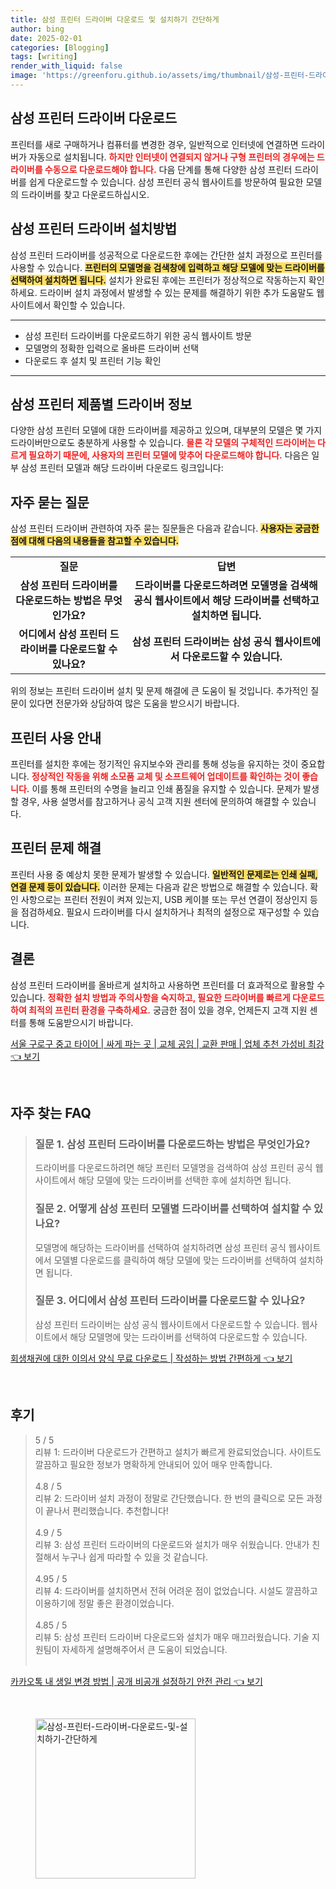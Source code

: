 ```yaml
---
title: 삼성 프린터 드라이버 다운로드 및 설치하기 간단하게
author: bing
date: 2025-02-01
categories: [Blogging]
tags: [writing]
render_with_liquid: false
image: 'https://greenforu.github.io/assets/img/thumbnail/삼성-프린터-드라이버-다운로드-및-설치하기-간단하게.webp'
---
```



<h2 id='삼성_프린터_드라이버_다운로드'>삼성 프린터 드라이버 다운로드</h2>

<p>프린터를 새로 구매하거나 컴퓨터를 변경한 경우, 일반적으로 인터넷에 연결하면 드라이버가 자동으로 설치됩니다. <b><span style="color: #ee2323;">하지만 인터넷이 연결되지 않거나 구형 프린터의 경우에는 드라이버를 수동으로 다운로드해야 합니다.</span></b> 다음 단계를 통해 다양한 삼성 프린터 드라이버를 쉽게 다운로드할 수 있습니다. 삼성 프린터 공식 웹사이트를 방문하여 필요한 모델의 드라이버를 찾고 다운로드하십시오.</p>

<h2 id='삼성_프린터_드라이버_설치방법'>삼성 프린터 드라이버 설치방법</h2>

<p>삼성 프린터 드라이버를 성공적으로 다운로드한 후에는 간단한 설치 과정으로 프린터를 사용할 수 있습니다. <b><span style="background-color: #ffe066;">프린터의 모델명을 검색창에 입력하고 해당 모델에 맞는 드라이버를 선택하여 설치하면 됩니다.</span></b> 설치가 완료된 후에는 프린터가 정상적으로 작동하는지 확인하세요. 드라이버 설치 과정에서 발생할 수 있는 문제를 해결하기 위한 추가 도움말도 웹사이트에서 확인할 수 있습니다.</p>

<hr />

<ul>
    <li>삼성 프린터 드라이버를 다운로드하기 위한 공식 웹사이트 방문</li>
    <li>모델명의 정확한 입력으로 올바른 드라이버 선택</li>
    <li>다운로드 후 설치 및 프린터 기능 확인</li>
</ul>

<hr />

<h2 id='삼성_프린터_제품별_드라이버_정보'>삼성 프린터 제품별 드라이버 정보</h2>

<p>다양한 삼성 프린터 모델에 대한 드라이버를 제공하고 있으며, 대부분의 모델은 몇 가지 드라이버만으로도 충분하게 사용할 수 있습니다. <b><span style="color: #ee2323;">물론 각 모델의 구체적인 드라이버는 다르게 필요하기 때문에, 사용자의 프린터 모델에 맞추어 다운로드해야 합니다.</span></b> 다음은 일부 삼성 프린터 모델과 해당 드라이버 다운로드 링크입니다:</p>

<h2 id='자주_묻는_질문'>자주 묻는 질문</h2>

<p>삼성 프린터 드라이버 관련하여 자주 묻는 질문들은 다음과 같습니다. <b><span style="background-color: #ffe066;">사용자는 궁금한 점에 대해 다음의 내용들을 참고할 수 있습니다.</span></b></p>

<table>
    <tr>
        <td style="text-align: center; height: 17px;"><b>질문</b></td>
        <td style="text-align: center; height: 17px;"><b>답변</b></td>
    </tr>
    <tr>
        <td style="text-align: center; height: 17px;"><b>삼성 프린터 드라이버를 다운로드하는 방법은 무엇인가요?</b></td>
        <td style="text-align: center; height: 17px;"><b>드라이버를 다운로드하려면 모델명을 검색해 공식 웹사이트에서 해당 드라이버를 선택하고 설치하면 됩니다.</b></td>
    </tr>
    <tr>
        <td style="text-align: center; height: 17px;"><b>어디에서 삼성 프린터 드라이버를 다운로드할 수 있나요?</b></td>
        <td style="text-align: center; height: 17px;"><b>삼성 프린터 드라이버는 삼성 공식 웹사이트에서 다운로드할 수 있습니다.</b></td>
    </tr>
</table>

<p>위의 정보는 프린터 드라이버 설치 및 문제 해결에 큰 도움이 될 것입니다. 추가적인 질문이 있다면 전문가와 상담하여 많은 도움을 받으시기 바랍니다.</p>

<h2 id='프린터_사용_안내'>프린터 사용 안내</h2>

<p>프린터를 설치한 후에는 정기적인 유지보수와 관리를 통해 성능을 유지하는 것이 중요합니다. <b><span style="color: #ee2323;">정상적인 작동을 위해 소모품 교체 및 소프트웨어 업데이트를 확인하는 것이 좋습니다.</span></b> 이를 통해 프린터의 수명을 늘리고 인쇄 품질을 유지할 수 있습니다. 문제가 발생할 경우, 사용 설명서를 참고하거나 공식 고객 지원 센터에 문의하여 해결할 수 있습니다.</p>

<h2 id='프린터_문제_해결'>프린터 문제 해결</h2>

<p>프린터 사용 중 예상치 못한 문제가 발생할 수 있습니다. <b><span style="background-color: #ffe066;">일반적인 문제로는 인쇄 실패, 연결 문제 등이 있습니다.</span></b> 이러한 문제는 다음과 같은 방법으로 해결할 수 있습니다. 확인 사항으로는 프린터 전원이 켜져 있는지, USB 케이블 또는 무선 연결이 정상인지 등을 점검하세요. 필요시 드라이버를 다시 설치하거나 최적의 설정으로 재구성할 수 있습니다.</p>

<h2 id='결론'>결론</h2>

<p>삼성 프린터 드라이버를 올바르게 설치하고 사용하면 프린터를 더 효과적으로 활용할 수 있습니다. <b><span style="color: #ee2323;">정확한 설치 방법과 주의사항을 숙지하고, 필요한 드라이버를 빠르게 다운로드하여 최적의 프린터 환경을 구축하세요.</span></b> 궁금한 점이 있을 경우, 언제든지 고객 지원 센터를 통해 도움받으시기 바랍니다.</p>


<p><a class="click-button" title="서울 구로구 중고 타이어 | 싸게 파는 곳 | 교체 공임 | 교환 판매 | 업체 추천 가성비 최강" href="https://greenforu.github.io/posts/%EC%84%9C%EC%9A%B8-%EA%B5%AC%EB%A1%9C%EA%B5%AC-%EC%A4%91%EA%B3%A0-%ED%83%80%EC%9D%B4%EC%96%B4-%EC%8B%B8%EA%B2%8C-%ED%8C%8C%EB%8A%94-%EA%B3%B3-%EA%B5%90%EC%B2%B4-%EA%B3%B5%EC%9E%84-%EA%B5%90%ED%99%98-%ED%8C%90%EB%A7%A4-%EC%97%85%EC%B2%B4-%EC%B6%94%EC%B2%9C-%EA%B0%80%EC%84%B1%EB%B9%84-%EC%B5%9C%EA%B0%95/" rel="dofollow">서울 구로구 중고 타이어 | 싸게 파는 곳 | 교체 공임 | 교환 판매 | 업체 추천 가성비 최강 👈 보기</a></p><br>
<h2 id='자주_찾는_FAQ'>자주 찾는 FAQ</h2>
<div itemscope="" itemtype="https://schema.org/FAQPage"> 
<blockquote> 
<div itemscope="" itemprop="mainEntity" itemtype="https://schema.org/Question"> 
<h3 itemprop="name">질문 1. 삼성 프린터 드라이버를 다운로드하는 방법은 무엇인가요?</h3> 
<div itemscope="" itemprop="acceptedAnswer" itemtype="https://schema.org/Answer"> 
<span itemprop="text"> 
<p>드라이버를 다운로드하려면 해당 프린터 모델명을 검색하여 삼성 프린터 공식 웹사이트에서 해당 모델에 맞는 드라이버를 선택한 후에 설치하면 됩니다.</p> 
</span> 
</div> 
</div> 

<div itemscope="" itemprop="mainEntity" itemtype="https://schema.org/Question"> 
<h3 itemprop="name">질문 2. 어떻게 삼성 프린터 모델별 드라이버를 선택하여 설치할 수 있나요?</h3> 
<div itemscope="" itemprop="acceptedAnswer" itemtype="https://schema.org/Answer"> 
<span itemprop="text"> 
<p>모델명에 해당하는 드라이버를 선택하여 설치하려면 삼성 프린터 공식 웹사이트에서 모델별 다운로드를 클릭하여 해당 모델에 맞는 드라이버를 선택하여 설치하면 됩니다.</p> 
</span> 
</div> 
</div> 

<div itemscope="" itemprop="mainEntity" itemtype="https://schema.org/Question"> 
<h3 itemprop="name">질문 3. 어디에서 삼성 프린터 드라이버를 다운로드할 수 있나요?</h3> 
<div itemscope="" itemprop="acceptedAnswer" itemtype="https://schema.org/Answer"> 
<span itemprop="text"> 
<p>삼성 프린터 드라이버는 삼성 공식 웹사이트에서 다운로드할 수 있습니다. 웹사이트에서 해당 모델명에 맞는 드라이버를 선택하여 다운로드할 수 있습니다.</p> 
</span> 
</div> 
</div> 

</blockquote> 
</div>
<p><a class="click-button" title="회생채권에 대한 이의서 양식 무료 다운로드 | 작성하는 방법 간편하게" href="https://greenforu.github.io/posts/%ED%9A%8C%EC%83%9D%EC%B1%84%EA%B6%8C%EC%97%90-%EB%8C%80%ED%95%9C-%EC%9D%B4%EC%9D%98%EC%84%9C-%EC%96%91%EC%8B%9D-%EB%AC%B4%EB%A3%8C-%EB%8B%A4%EC%9A%B4%EB%A1%9C%EB%93%9C-%EC%9E%91%EC%84%B1%ED%95%98%EB%8A%94-%EB%B0%A9%EB%B2%95-%EA%B0%84%ED%8E%B8%ED%95%98%EA%B2%8C/" rel="dofollow">회생채권에 대한 이의서 양식 무료 다운로드 | 작성하는 방법 간편하게 👈 보기</a></p><br>
<h2 id='후기'>후기</h2>
<div itemscope itemtype="https://schema.org/Product">
  <blockquote>
  <div itemprop="review" itemscope itemtype="https://schema.org/Review">
      <div itemprop="reviewRating" itemscope itemtype="https://schema.org/Rating"> <span itemprop="ratingValue">5</span> / <span itemprop="bestRating">5</span> </div>
      <span itemprop="reviewBody">리뷰 1: 드라이버 다운로드가 간편하고 설치가 빠르게 완료되었습니다. 사이트도 깔끔하고 필요한 정보가 명확하게 안내되어 있어 매우 만족합니다.</span>
  </div>
  <br>
  <div itemprop="review" itemscope itemtype="https://schema.org/Review">
      <div itemprop="reviewRating" itemscope itemtype="https://schema.org/Rating"> <span itemprop="ratingValue">4.8</span> / <span itemprop="bestRating">5</span> </div>
      <span itemprop="reviewBody">리뷰 2: 드라이버 설치 과정이 정말로 간단했습니다. 한 번의 클릭으로 모든 과정이 끝나서 편리했습니다. 추천합니다!</span>
  </div>
  <br>
  <div itemprop="review" itemscope itemtype="https://schema.org/Review">
      <div itemprop="reviewRating" itemscope itemtype="https://schema.org/Rating"> <span itemprop="ratingValue">4.9</span> / <span itemprop="bestRating">5</span> </div>
      <span itemprop="reviewBody">리뷰 3: 삼성 프린터 드라이버의 다운로드와 설치가 매우 쉬웠습니다. 안내가 친절해서 누구나 쉽게 따라할 수 있을 것 같습니다.</span>
  </div>
  <br>
  <div itemprop="review" itemscope itemtype="https://schema.org/Review">
      <div itemprop="reviewRating" itemscope itemtype="https://schema.org/Rating"> <span itemprop="ratingValue">4.95</span> / <span itemprop="bestRating">5</span> </div>
      <span itemprop="reviewBody">리뷰 4: 드라이버를 설치하면서 전혀 어려운 점이 없었습니다. 시설도 깔끔하고 이용하기에 정말 좋은 환경이었습니다.</span>
  </div>
  <br>
  <div itemprop="review" itemscope itemtype="https://schema.org/Review">
      <div itemprop="reviewRating" itemscope itemtype="https://schema.org/Rating"> <span itemprop="ratingValue">4.85</span> / <span itemprop="bestRating">5</span> </div>
      <span itemprop="reviewBody">리뷰 5: 삼성 프린터 드라이버 다운로드와 설치가 매우 매끄러웠습니다. 기술 지원팀이 자세하게 설명해주어서 큰 도움이 되었습니다.</span>
  </div>
  <br>
  </blockquote>
</div>
<p><a class="click-button" title="카카오톡 내 생일 변경 방법 | 공개 비공개 설정하기 안전 관리" href="https://greenforu.github.io/posts/%EC%B9%B4%EC%B9%B4%EC%98%A4%ED%86%A1-%EB%82%B4-%EC%83%9D%EC%9D%BC-%EB%B3%80%EA%B2%BD-%EB%B0%A9%EB%B2%95-%EA%B3%B5%EA%B0%9C-%EB%B9%84%EA%B3%B5%EA%B0%9C-%EC%84%A4%EC%A0%95%ED%95%98%EA%B8%B0-%EC%95%88%EC%A0%84-%EA%B4%80%EB%A6%AC/" rel="dofollow">카카오톡 내 생일 변경 방법 | 공개 비공개 설정하기 안전 관리 👈 보기</a></p><br>
<figure class="image"><img src="https://greenforu.github.io/assets/img/thumbnail/삼성-프린터-드라이버-다운로드-및-설치하기-간단하게.webp" alt="삼성-프린터-드라이버-다운로드-및-설치하기-간단하게" width="256" height="256"></figure>